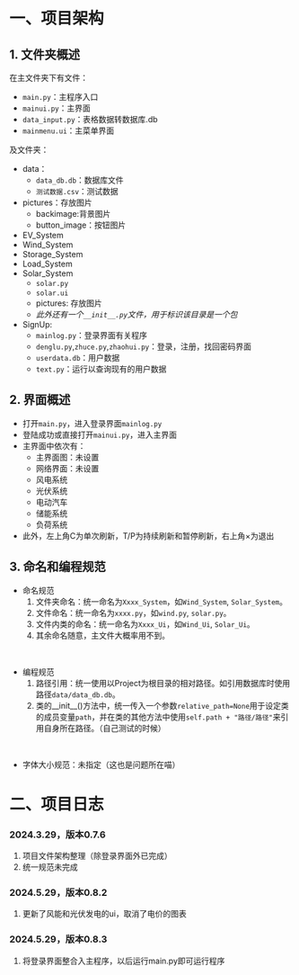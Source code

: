 # 一、项目架构
## 1. 文件夹概述
在主文件夹下有文件：
- `main.py`：主程序入口
- `mainui.py`：主界面
- `data_input.py`：表格数据转数据库.db
- `mainmenu.ui`：主菜单界面

及文件夹：
- data：
  - `data_db.db`：数据库文件
  - `测试数据.csv`：测试数据
- pictures：存放图片
  - backimage:背景图片
  - button_image：按钮图片
- EV_System
- Wind_System
- Storage_System
- Load_System
- Solar_System
  - `solar.py`
  - `solar.ui`
  - pictures: 存放图片
  - *此外还有一个`__init__.py`文件，用于标识该目录是一个包*
- SignUp:
  - `mainlog.py`：登录界面有关程序
  - `denglu.py`,`zhuce.py`,`zhaohui.py`：登录，注册，找回密码界面
  - `userdata.db`：用户数据
  - `text.py`：运行以查询现有的用户数据

## 2. 界面概述
- 打开`main.py`，进入登录界面`mainlog.py`
- 登陆成功或直接打开`mainui.py`，进入主界面
- 主界面中依次有：
  - 主界面图：未设置
  - 网络界面：未设置
  - 风电系统
  - 光伏系统
  - 电动汽车
  - 储能系统
  - 负荷系统
- 此外，左上角C为单次刷新，T/P为持续刷新和暂停刷新，右上角×为退出

## 3. 命名和编程规范
- 命名规范
  1. 文件夹命名：统一命名为`Xxxx_System`，如`Wind_System`, `Solar_System`。
  2. 文件命名：统一命名为`xxxx.py`，如`wind.py`, `solar.py`。
  3. 文件内类的命名：统一命名为`Xxxx_Ui`，如`Wind_Ui`, `Solar_Ui`。
  4. 其余命名随意，主文件大概率用不到。
<br>

- 编程规范
  1. 路径引用：统一使用以Project为根目录的相对路径。如引用数据库时使用路径`data/data_db.db`。
  2. 类的__init__()方法中，统一传入一个参数`relative_path=None`用于设定类的成员变量`path`，并在类的其他方法中使用`self.path + "路径/路径"`来引用自身所在路径。（自己测试的时候）
<br>

- 字体大小规范：未指定（这也是问题所在喵）

# 二、项目日志
### 2024.3.29，版本0.7.6
1. 项目文件架构整理（除登录界面外已完成）
2. 统一规范未完成
### 2024.5.29，版本0.8.2
1. 更新了风能和光伏发电的ui，取消了电价的图表 
### 2024.5.29，版本0.8.3
1. 将登录界面整合入主程序，以后运行main.py即可运行程序
